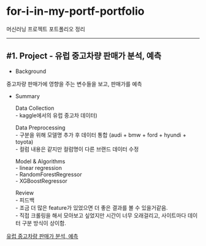 for-i-in-my-portf-portfolio
================
머신러닝 프로젝트 포트폴리오 정리

***
<h2> #1. Project - 유럽 중고차량 판매가 분석, 예측 </h2> 

- Background 
 <p>중고차량 판매가에 영향을 주는 변수들을 보고, 판매가를 예측</p>

- Summary
	<p> Data Collection <br/>
		- kaggle에서의 유럽 중고차 데이터)</p>
	<p> Data Preprocessing <br/>
		- 구분을 위해 모델명 추가 후 데이터 통합 (audi + bmw + ford + hyundi + toyota) <br/>
		- 컬럼 내용은 같지만 컬럼명이 다른 브랜드 데이터 수정</p>
	<p> Model & Algorithms <br/>
		- linear regression <br/>
		- RandomForestRegressor<br/>
		- XGBoostRegressor</p>
	<p> Review <br/>
		- 피드백<br/>
    - 조금 더 많은 feature가 있었으면 더 좋은 결과를 볼 수 있을거같음.<br/>
    - 직접 크롤링을 해서 모아보고 싶었지만 시간이 너무 오래걸리고, 사이트마다 데이터 구분 방식이 상이함.<br>

[유럽 중고차량 판매가 분석, 예측](https://github.com/Yeo-SoMang/for-i-in-my-portf-portfolio/blob/main/England_used_car/England_used_car.ipynb)
      
      
